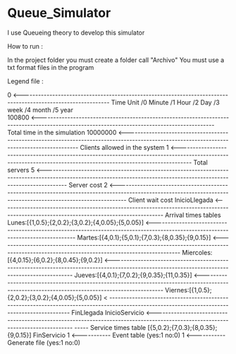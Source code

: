 # Queue_Simulator
I use Queueing theory to develop this simulator

How to run :

In the project folder you must create a folder call "Archivo"
You must use a txt format files in the program

Legend file : 

0        <------------------------------------------------------------------------------------------------------------- Time Unit /0 Minute /1 Hour /2 Day /3 week /4 month /5 year                                                                                                                                                                                                 
100800   <-------------------------------------------------------------------------------------------------------------------------------------------- Total time in the simulation
10000000 <------------------------------------------------------------------------------------------------------------------------------------------- Clients allowed in the system
1 	<---------------------------------------------------------------------------------------------------------------------------------------------------------------- Total servers
5	<-------------------------------------------------------------------------------------------------------------------------------------------------------------------- Server cost
2	<--------------------------------------------------------------------------------------------------------------------------------------------------------------- Client wait cost
InicioLlegada					<--------------------------------------------------------------------------------------------------------------------------------------- Arrival times tables
Lunes:[{1,0.5};{2,0.2};{3,0.2};{4,0.05};{5,0.05}] <-------------------------------------------------------------------------------------------------------------------------------- 
Martes:[{4,0.1};{5,0.1};{7,0.3};{8,0.35};{9,0.15}] <----------------------------------------------------------------------------------------------------------------------------------------------
Miercoles:[{4,0.15};{6,0.2};{8,0.45};{9,0.2}] <----------------------------------------------------------------------------------------------------------------------------------------------
Jueves:[{4,0.1};{7,0.2};{9,0.35};{11,0.35}] <----------------------------------------------------------------------------------------------------------------------------------------------
Viernes:[{1,0.5};{2,0.2};{3,0.2};{4,0.05};{5,0.05}] < ----------------------------------------------------------------------------------------------------------------------------------------------
FinLlegada
InicioServicio					<------------------------------------------------------------------------------------------------------------------------------- ----- Service times table
[{5,0.2};{7,0.3};{8,0.35};{9,0.15}]
FinServicio
1       <----------- Event table (yes:1 no:0)
1	<----------- Generate file (yes:1 no:0) 

 


